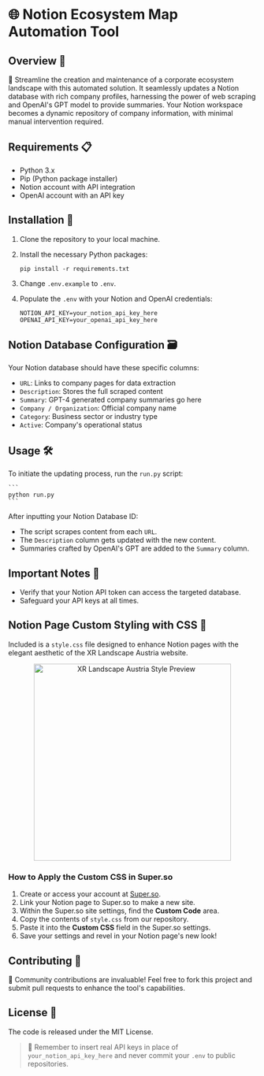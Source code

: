 # 🌐 Notion Ecosystem Map Automation Tool

## Overview 📜

🚀 Streamline the creation and maintenance of a corporate ecosystem landscape with this automated solution. It seamlessly updates a Notion database with rich company profiles, harnessing the power of web scraping and OpenAI's GPT model to provide summaries. Your Notion workspace becomes a dynamic repository of company information, with minimal manual intervention required.

## Requirements 📋

- Python 3.x
- Pip (Python package installer)
- Notion account with API integration
- OpenAI account with an API key

## Installation 🔧

1. Clone the repository to your local machine.
2. Install the necessary Python packages:

    ```
    pip install -r requirements.txt
    ```

3. Change `.env.example` to `.env`.
4. Populate the `.env` with your Notion and OpenAI credentials:

    ```
    NOTION_API_KEY=your_notion_api_key_here
    OPENAI_API_KEY=your_openai_api_key_here
    ```

## Notion Database Configuration 🗃️

Your Notion database should have these specific columns:

- `URL`: Links to company pages for data extraction
- `Description`: Stores the full scraped content
- `Summary`: GPT-4 generated company summaries go here
- `Company / Organization`: Official company name
- `Category`: Business sector or industry type
- `Active`: Company's operational status

## Usage 🛠️

To initiate the updating process, run the `run.py` script:

    ```
    python run.py
    ```

After inputting your Notion Database ID:

- The script scrapes content from each `URL`.
- The `Description` column gets updated with the new content.
- Summaries crafted by OpenAI's GPT are added to the `Summary` column.

## Important Notes 📝

- Verify that your Notion API token can access the targeted database.
- Safeguard your API keys at all times.

## Notion Page Custom Styling with CSS 🎨

Included is a `style.css` file designed to enhance Notion pages with the elegant aesthetic of the XR Landscape Austria website.

<p align="center">
  <img src="https://assets.super.so/d8fa3248-0b58-4287-a142-d579e10bbd53/uploads/cover/7f5853bc-3fde-48b2-971f-f8a7394856c7.png" alt="XR Landscape Austria Style Preview" width="400">
</p>

### How to Apply the Custom CSS in Super.so

1. Create or access your account at [Super.so](https://super.so/).
2. Link your Notion page to Super.so to make a new site.
3. Within the Super.so site settings, find the **Custom Code** area.
4. Copy the contents of `style.css` from our repository.
5. Paste it into the **Custom CSS** field in the Super.so settings.
6. Save your settings and revel in your Notion page's new look!

## Contributing 🤝

👥 Community contributions are invaluable! Feel free to fork this project and submit pull requests to enhance the tool's capabilities.

## License 📄

The code is released under the MIT License.

> 🚨 Remember to insert real API keys in place of `your_notion_api_key_here` and never commit your `.env` to public repositories.
